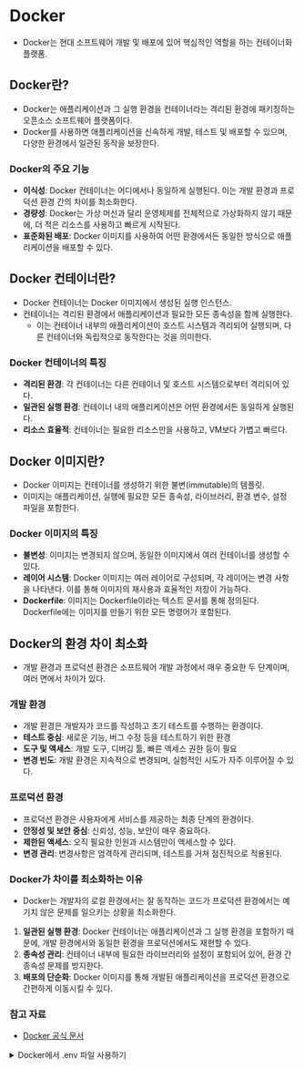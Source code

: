 # Docker

- Docker는 현대 소프트웨어 개발 및 배포에 있어 핵심적인 역할을 하는 컨테이너화 플랫폼.

## Docker란?
- Docker는 애플리케이션과 그 실행 환경을 컨테이너라는 격리된 환경에 패키징하는 오픈소스 소프트웨어 플랫폼이다. 
- Docker를 사용하면 애플리케이션을 신속하게 개발, 테스트 및 배포할 수 있으며, 다양한 환경에서 일관된 동작을 보장한다.

### Docker의 주요 기능
- **이식성**: Docker 컨테이너는 어디에서나 동일하게 실행된다. 이는 개발 환경과 프로덕션 환경 간의 차이를 최소화한다.
- **경량성**: Docker는 가상 머신과 달리 운영체제를 전체적으로 가상화하지 않기 때문에, 더 적은 리소스를 사용하고 빠르게 시작된다.
- **표준화된 배포**: Docker 이미지를 사용하여 어떤 환경에서든 동일한 방식으로 애플리케이션을 배포할 수 있다.

## Docker 컨테이너란?
- Docker 컨테이너는 Docker 이미지에서 생성된 실행 인스턴스. 
- 컨테이너는 격리된 환경에서 애플리케이션과 필요한 모든 종속성을 함께 실행한다. 
  - 이는 컨테이너 내부의 애플리케이션이 호스트 시스템과 격리되어 실행되며, 다른 컨테이너와 독립적으로 동작한다는 것을 의미한다.

### Docker 컨테이너의 특징
- **격리된 환경**: 각 컨테이너는 다른 컨테이너 및 호스트 시스템으로부터 격리되어 있다.
- **일관된 실행 환경**: 컨테이너 내의 애플리케이션은 어떤 환경에서든 동일하게 실행된다.
- **리소스 효율적**: 컨테이너는 필요한 리소스만을 사용하고, VM보다 가볍고 빠르다.

## Docker 이미지란?
- Docker 이미지는 컨테이너를 생성하기 위한 불변(immutable)의 템플릿. 
- 이미지는 애플리케이션, 실행에 필요한 모든 종속성, 라이브러리, 환경 변수, 설정 파일을 포함한다.

### Docker 이미지의 특징
- **불변성**: 이미지는 변경되지 않으며, 동일한 이미지에서 여러 컨테이너를 생성할 수 있다.
- **레이어 시스템**: Docker 이미지는 여러 레이어로 구성되며, 각 레이어는 변경 사항을 나타낸다. 이를 통해 이미지의 재사용과 효율적인 저장이 가능하다.
- **Dockerfile**: 이미지는 Dockerfile이라는 텍스트 문서를 통해 정의된다. Dockerfile에는 이미지를 만들기 위한 모든 명령어가 포함된다.

## Docker의 환경 차이 최소화

- 개발 환경과 프로덕션 환경은 소프트웨어 개발 과정에서 매우 중요한 두 단계이며, 여러 면에서 차이가 있다.

### 개발 환경
- 개발 환경은 개발자가 코드를 작성하고 초기 테스트를 수행하는 환경이다. 
- **테스트 중심**: 새로운 기능, 버그 수정 등을 테스트하기 위한 환경
- **도구 및 액세스**: 개발 도구, 디버깅 툴, 빠른 액세스 권한 등이 필요
- **변경 빈도**: 개발 환경은 지속적으로 변경되며, 실험적인 시도가 자주 이루어질 수 있다.

### 프로덕션 환경
- 프로덕션 환경은 사용자에게 서비스를 제공하는 최종 단계의 환경이다.
- **안정성 및 보안 중심**: 신뢰성, 성능, 보안이 매우 중요하다.
- **제한된 액세스**: 오직 필요한 인원과 시스템만이 액세스할 수 있다.
- **변경 관리**: 변경사항은 엄격하게 관리되며, 테스트를 거쳐 점진적으로 적용된다.

### Docker가 차이를 최소화하는 이유
- Docker는 개발자의 로컬 환경에서는 잘 동작하는 코드가 프로덕션 환경에서는 예기치 않은 문제를 일으키는 상황을 최소화한다.

1. **일관된 실행 환경**: Docker 컨테이너는 애플리케이션과 그 실행 환경을 포함하기 때문에, 개발 환경에서와 동일한 환경을 프로덕션에서도 재현할 수 있다.
2. **종속성 관리**: 컨테이너 내부에 필요한 라이브러리와 설정이 포함되어 있어, 환경 간 종속성 문제를 방지한다.
3. **배포의 단순화**: Docker 이미지를 통해 개발된 애플리케이션을 프로덕션 환경으로 간편하게 이동시킬 수 있다. 

### 참고 자료
- [Docker 공식 문서](https://docs.docker.com/)

<details><summary> Docker에서 .env 파일 사용하기</summary>

- Docker에서 환경변수를 `.env` 파일을 사용하여 관리할 수 있다.

### **`.env` 파일 사용**: 
- Docker Compose와 함께 `.env` 파일을 사용하여 컨테이너에 환경 변수를 전달할 수 있다. 
- `docker-compose.yml` 파일에서 이 변수들을 참조할 수 있다.
  
  예시 `docker-compose.yml`:
  ```yaml
  version: '3'
  services:
    webapp:
      image: my-webapp
      env_file:
        - .env
  # 이 구성에서 `webapp` 서비스는 `.env` 파일에서 정의된 환경 변수를 사용한다.
  ```
  

- **Dockerfile 내에서 환경 변수 설정**: 
  - `ENV` 지시어를 사용하여 Docker 이미지 빌드 시 환경 변수를 설정할 수 있다. 
  - 하지만, 민감한 정보를 Dockerfile에 직접 포함시키는 것은 권장되지 않는다.

### AWS와 Docker에서 `.env` 파일 사용시 보안 고려사항

- **파일 보안**: `.env` 파일이나 환경 변수 파일은 소스 코드 저장소에 포함되어서는 안 된다. 이 파일은 로컬 개발 환경이나 안전한 위치에만 저장되어야 한다.

- **AWS 보안 모범 사례 준수**: AWS에서는 민감한 데이터를 안전하게 관리하기 위한 여러 도구와 서비스를 제공한다. 예를 들어, AWS Secrets Manager 또는 AWS Parameter Store를 사용하여 민감한 정보를 안전하게 저장하고 관리할 수 있다.

- **컨테이너 보안**: Docker 이미지 또는 컨테이너 내에 민감한 정보를 포함하지 않도록 주의해야 한다. 이러한 정보는 실행 시간에 환경 변수로 전달되어야 한다.

- **네트워크 보안**: AWS 내에서 Docker 컨테이너를 실행할 때, 적절한 네트워크 보안 그룹과 정책을 설정하여 민감한 정보에 대한 접근을 제한한다.
</details>
